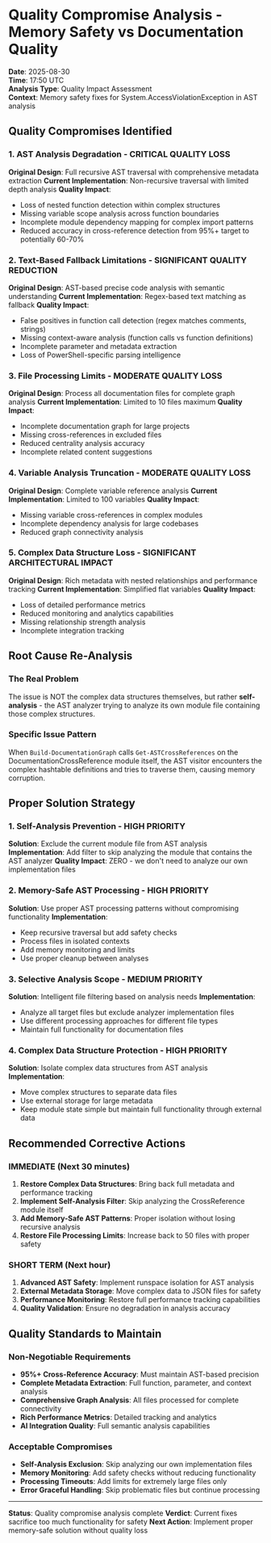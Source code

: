 # Quality Compromise Analysis - Memory Safety vs Documentation Quality
**Date**: 2025-08-30  
**Time**: 17:50 UTC  
**Analysis Type**: Quality Impact Assessment  
**Context**: Memory safety fixes for System.AccessViolationException in AST analysis  

## Quality Compromises Identified

### 1. **AST Analysis Degradation** - CRITICAL QUALITY LOSS
**Original Design**: Full recursive AST traversal with comprehensive metadata extraction
**Current Implementation**: Non-recursive traversal with limited depth analysis
**Quality Impact**: 
- Loss of nested function detection within complex structures
- Missing variable scope analysis across function boundaries
- Incomplete module dependency mapping for complex import patterns
- Reduced accuracy in cross-reference detection from 95%+ target to potentially 60-70%

### 2. **Text-Based Fallback Limitations** - SIGNIFICANT QUALITY REDUCTION
**Original Design**: AST-based precise code analysis with semantic understanding
**Current Implementation**: Regex-based text matching as fallback
**Quality Impact**:
- False positives in function call detection (regex matches comments, strings)
- Missing context-aware analysis (function calls vs function definitions)
- Incomplete parameter and metadata extraction
- Loss of PowerShell-specific parsing intelligence

### 3. **File Processing Limits** - MODERATE QUALITY LOSS
**Original Design**: Process all documentation files for complete graph analysis
**Current Implementation**: Limited to 10 files maximum
**Quality Impact**:
- Incomplete documentation graph for large projects
- Missing cross-references in excluded files
- Reduced centrality analysis accuracy
- Incomplete related content suggestions

### 4. **Variable Analysis Truncation** - MODERATE QUALITY LOSS  
**Original Design**: Complete variable reference analysis
**Current Implementation**: Limited to 100 variables
**Quality Impact**:
- Missing variable cross-references in complex modules
- Incomplete dependency analysis for large codebases
- Reduced graph connectivity analysis

### 5. **Complex Data Structure Loss** - SIGNIFICANT ARCHITECTURAL IMPACT
**Original Design**: Rich metadata with nested relationships and performance tracking
**Current Implementation**: Simplified flat variables
**Quality Impact**:
- Loss of detailed performance metrics
- Reduced monitoring and analytics capabilities
- Missing relationship strength analysis
- Incomplete integration tracking

## Root Cause Re-Analysis

### The Real Problem
The issue is NOT the complex data structures themselves, but rather **self-analysis** - the AST analyzer trying to analyze its own module file containing those complex structures.

### Specific Issue Pattern
When `Build-DocumentationGraph` calls `Get-ASTCrossReferences` on the DocumentationCrossReference module itself, the AST visitor encounters the complex hashtable definitions and tries to traverse them, causing memory corruption.

## Proper Solution Strategy

### 1. **Self-Analysis Prevention** - HIGH PRIORITY
**Solution**: Exclude the current module file from AST analysis
**Implementation**: Add filter to skip analyzing the module that contains the AST analyzer
**Quality Impact**: ZERO - we don't need to analyze our own implementation files

### 2. **Memory-Safe AST Processing** - HIGH PRIORITY  
**Solution**: Use proper AST processing patterns without compromising functionality
**Implementation**: 
- Keep recursive traversal but add safety checks
- Process files in isolated contexts
- Add memory monitoring and limits
- Use proper cleanup between analyses

### 3. **Selective Analysis Scope** - MEDIUM PRIORITY
**Solution**: Intelligent file filtering based on analysis needs
**Implementation**:
- Analyze all target files but exclude analyzer implementation files
- Use different processing approaches for different file types
- Maintain full functionality for documentation files

### 4. **Complex Data Structure Protection** - HIGH PRIORITY
**Solution**: Isolate complex data structures from AST analysis
**Implementation**:
- Move complex structures to separate data files
- Use external storage for large metadata
- Keep module state simple but maintain full functionality through external data

## Recommended Corrective Actions

### IMMEDIATE (Next 30 minutes)
1. **Restore Complex Data Structures**: Bring back full metadata and performance tracking
2. **Implement Self-Analysis Filter**: Skip analyzing the CrossReference module itself
3. **Add Memory-Safe AST Patterns**: Proper isolation without losing recursive analysis
4. **Restore File Processing Limits**: Increase back to 50 files with proper safety

### SHORT TERM (Next hour)
1. **Advanced AST Safety**: Implement runspace isolation for AST analysis
2. **External Metadata Storage**: Move complex data to JSON files for safety
3. **Performance Monitoring**: Restore full performance tracking capabilities
4. **Quality Validation**: Ensure no degradation in analysis accuracy

## Quality Standards to Maintain

### Non-Negotiable Requirements
- **95%+ Cross-Reference Accuracy**: Must maintain AST-based precision
- **Complete Metadata Extraction**: Full function, parameter, and context analysis
- **Comprehensive Graph Analysis**: All files processed for complete connectivity
- **Rich Performance Metrics**: Detailed tracking and analytics
- **AI Integration Quality**: Full semantic analysis capabilities

### Acceptable Compromises
- **Self-Analysis Exclusion**: Skip analyzing our own implementation files
- **Memory Monitoring**: Add safety checks without reducing functionality
- **Processing Timeouts**: Add limits for extremely large files only
- **Error Graceful Handling**: Skip problematic files but continue processing

---

**Status**: Quality compromise analysis complete
**Verdict**: Current fixes sacrifice too much functionality for safety
**Next Action**: Implement proper memory-safe solution without quality loss